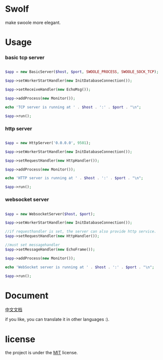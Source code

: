 # Swolf

make swoole more elegant.


# Usage

### basic tcp server

```php

$app = new BasicServer($host, $port, SWOOLE_PROCESS, SWOOLE_SOCK_TCP);

$app->setWorkerStartHandler(new InitDatabaseConnection());

$app->setReceiveHandler(new EchoMsg());

$app->addProcess(new Monitor());

echo 'TCP server is running at ' . $host . ':' . $port . "\n";

$app->run();

```


### http server
```php

$app = new HttpServer('0.0.0.0', 9501);

$app->setWorkerStartHandler(new InitDatabaseConnection());

$app->setRequestHandler(new HttpHandler());

$app->addProcess(new Monitor());

echo 'HTTP server is running at ' . $host . ':' . $port . "\n";

$app->run();

```

### websocket server
```php

$app = new WebsocketServer($host, $port);

$app->setWorkerStartHandler(new InitDatabaseConnection());

//if requesthandler is set, the server can also provide http service.
$app->setRequestHandler(new HttpHandler());

//must set messagehandler
$app->setMessageHandler(new EchoFrame());

$app->addProcess(new Monitor());

echo 'WebSocket server is running at ' . $host . ':' . $port . "\n";

$app->run();

```

# Document
[中文文档](https://docs.swolf.org)

if you like, you can translate it in other languages :).


# license
the project is under the [MIT](https://github.com/php-swolf/Swolf/blob/master/LICENSE) license.

